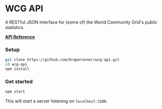 # WCG API
A RESTful JSON interface for (some of) the World Community Grid's public statistics.

**[API Reference](https://github.com/draperunner/wcg-api/wiki)**

### Setup
```bash
git clone https://github.com/draperunner/wcg-api.git
cd wcg-api
npm install
```

### Get started
```bash
npm start
```
This will start a server listening on `localhost:3200`.
